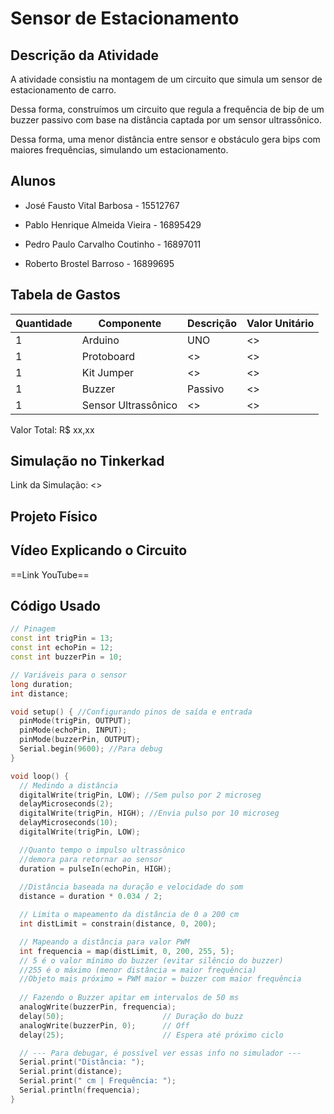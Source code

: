 # Sensor de Estacionamento

## Descrição da Atividade

A atividade consistiu na montagem de um circuito que simula um sensor de estacionamento de carro.

Dessa forma, construímos um circuito que regula a frequência de bip de um buzzer passivo com base na distância captada por um sensor ultrassônico.

Dessa forma, uma menor distância entre sensor e obstáculo gera bips com maiores frequências, simulando um estacionamento.


## Alunos

* José Fausto Vital Barbosa - 15512767

* Pablo Henrique Almeida Vieira - 16895429

* Pedro Paulo Carvalho Coutinho - 16897011

* Roberto Brostel Barroso - 16899695


## Tabela de Gastos

| Quantidade | Componente | Descrição | Valor Unitário |
|----------|----------|----------|----------|
| 1 | Arduino | UNO | <> |
| 1 | Protoboard | <> | <> |
| 1 | Kit Jumper | <> | <> |
| 1 | Buzzer | Passivo | <> |
| 1 | Sensor Ultrassônico | <> | <> |


Valor Total: R$ xx,xx

## Simulação no Tinkerkad

Link da Simulação: <>


## Projeto Físico


## Vídeo Explicando o Circuito
==Link YouTube==


## Código Usado

```C++
// Pinagem
const int trigPin = 13;
const int echoPin = 12;
const int buzzerPin = 10;

// Variáveis para o sensor
long duration;
int distance;

void setup() { //Configurando pinos de saída e entrada
  pinMode(trigPin, OUTPUT);
  pinMode(echoPin, INPUT);
  pinMode(buzzerPin, OUTPUT);
  Serial.begin(9600); //Para debug
}

void loop() {
  // Medindo a distância
  digitalWrite(trigPin, LOW); //Sem pulso por 2 microseg
  delayMicroseconds(2);
  digitalWrite(trigPin, HIGH); //Envia pulso por 10 microseg
  delayMicroseconds(10);
  digitalWrite(trigPin, LOW);

  //Quanto tempo o impulso ultrassônico 
  //demora para retornar ao sensor
  duration = pulseIn(echoPin, HIGH);
  
  //Distância baseada na duração e velocidade do som
  distance = duration * 0.034 / 2;

  // Limita o mapeamento da distância de 0 a 200 cm
  int distLimit = constrain(distance, 0, 200);

  // Mapeando a distância para valor PWM
  int frequencia = map(distLimit, 0, 200, 255, 5);
  // 5 é o valor mínimo do buzzer (evitar silêncio do buzzer)
  //255 é o máximo (menor distância = maior frequência)
  //Objeto mais próximo = PWM maior = buzzer com maior frequência
  
  // Fazendo o Buzzer apitar em intervalos de 50 ms
  analogWrite(buzzerPin, frequencia); 
  delay(50);                      // Duração do buzz
  analogWrite(buzzerPin, 0);      // Off
  delay(25);                      // Espera até próximo ciclo

  // --- Para debugar, é possível ver essas info no simulador ---
  Serial.print("Distância: ");
  Serial.print(distance);
  Serial.print(" cm | Frequência: ");
  Serial.println(frequencia);
}
```
